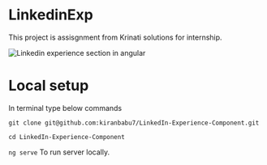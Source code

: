 # LinkedinExp

This project is assisgnment from Krinati solutions for internship.

![Linkedin experience section in angular](src/assets/screenshots/demo.png)

# Local setup

In terminal type below commands

`git clone git@github.com:kiranbabu7/LinkedIn-Experience-Component.git`

`cd LinkedIn-Experience-Component`

`ng serve` To run server locally.
